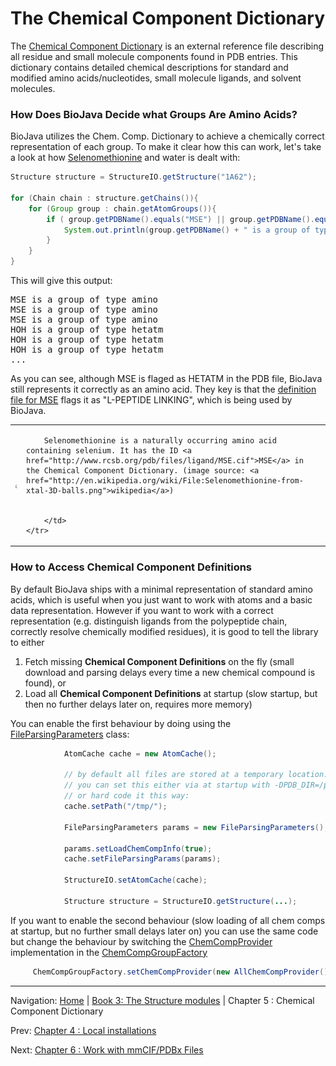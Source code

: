 The Chemical Component Dictionary
=================================

The [Chemical Component Dictionary](http://www.wwpdb.org/ccd.html) is an external reference file describing all residue and small molecule components found in PDB entries. This dictionary contains detailed chemical descriptions for standard and modified amino acids/nucleotides, small molecule ligands, and solvent molecules. 

### How Does BioJava Decide what Groups Are Amino Acids?

BioJava utilizes the Chem. Comp. Dictionary to achieve a chemically correct representation of each group. To make it clear how this can work, let's take a look at how [Selenomethionine](http://en.wikipedia.org/wiki/Selenomethionine) and water is dealt with:

```java
Structure structure = StructureIO.getStructure("1A62");

for (Chain chain : structure.getChains()){
    for (Group group : chain.getAtomGroups()){
        if ( group.getPDBName().equals("MSE") || group.getPDBName().equals("HOH")){
            System.out.println(group.getPDBName() + " is a group of type " + group.getType());
        }
    }
}
```

This will give this output:

<pre>
MSE is a group of type amino
MSE is a group of type amino
MSE is a group of type amino
HOH is a group of type hetatm
HOH is a group of type hetatm
HOH is a group of type hetatm
...
</pre>

As you can see, although MSE is flaged as HETATM in the PDB file, BioJava still represents it correctly as an amino acid. They key is that the [definition file for MSE](http://www.rcsb.org/pdb/files/ligand/MSE.cif) flags it as "L-PEPTIDE LINKING", which is being used by BioJava.

<table>
    <tr><td>

<img src="img/143px-Selenomethionine-from-xtal-3D-balls.png?raw=true" alt="Selenomethionine is a naturally occurring amino acid containing selenium" />


</td>
    <td>

        Selenomethionine is a naturally occurring amino acid containing selenium. It has the ID <a href="http://www.rcsb.org/pdb/files/ligand/MSE.cif">MSE</a> in the Chemical Component Dictionary. (image source: <a href="http://en.wikipedia.org/wiki/File:Selenomethionine-from-xtal-3D-balls.png">wikipedia</a>)


        </td>
    </tr>
</table>


### How to Access Chemical Component Definitions

By default BioJava ships with a minimal representation of standard amino acids, which is useful when you just want to work with atoms and a basic data representation. However if you want to work with a  correct representation (e.g. distinguish ligands from the polypeptide chain, correctly resolve chemically modified residues), it is good to tell the library to either

1. Fetch missing **Chemical Component Definitions** on the fly (small download and parsing delays every time a new chemical compound is found), or
2. Load all **Chemical Component Definitions**  at startup (slow startup, but then no further delays later on, requires more memory)

You can enable the first behaviour by doing using the [FileParsingParameters](http://www.biojava.org/docs/api/org/biojava/nbio/structure/io/FileParsingParameters.html) class:

```java
            AtomCache cache = new AtomCache();
            
            // by default all files are stored at a temporary location.
            // you can set this either via at startup with -DPDB_DIR=/path/to/files/
            // or hard code it this way:
            cache.setPath("/tmp/");
            
            FileParsingParameters params = new FileParsingParameters();
            
            params.setLoadChemCompInfo(true);
            cache.setFileParsingParams(params);
            
            StructureIO.setAtomCache(cache);
            
            Structure structure = StructureIO.getStructure(...);
```

If you want to enable the second behaviour (slow loading of all chem comps at startup, but no further small delays later on) you can use the same code but change the behaviour by switching the [ChemCompProvider](http://www.biojava.org/docs/api/org/biojava/nbio/structure/io/mmcif/ChemCompProvider.html) implementation in the [ChemCompGroupFactory](http://www.biojava.org/docs/api/org/biojava/nbio/structure/io/mmcif/ChemCompGroupFactory.html)

```java
     ChemCompGroupFactory.setChemCompProvider(new AllChemCompProvider());
```

<!--automatically generated footer-->

---

Navigation:
[Home](../README.md)
| [Book 3: The Structure modules](README.md)
| Chapter 5 : Chemical Component Dictionary

Prev: [Chapter 4 : Local installations](caching.md)

Next: [Chapter 6 : Work with mmCIF/PDBx Files](mmcif.md)
